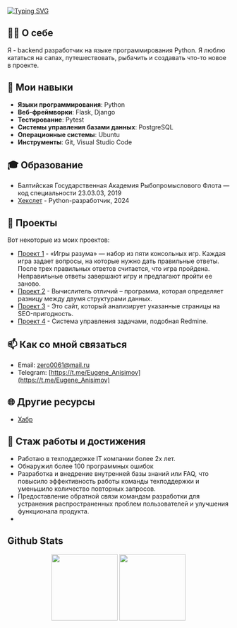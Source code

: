 [![Typing SVG](https://readme-typing-svg.herokuapp.com?color=%2336BCF7&size=35&center=true&vCenter=true&width=950&height=80&lines=Hi+there,+I+am+Anisimov+Eugene+👋)](https://git.io/typing-svg)

## 👩‍💻 О себе

Я - backend разработчик на языке программирования Python. Я люблю кататься на сапах, путешествовать, рыбачить и создавать что-то новое в проекте.

## 🚀 Мои навыки

- **Языки программирования**: Python
- **Веб-фреймворки**: Flask, Django
- **Тестирование**: Pytest
- **Системы управления базами данных**: PostgreSQL
- **Операционные системы**: Ubuntu
- **Инструменты**: Git, Visual Studio Code

## 🎓 Образование

- Балтийская Государственная Академия Рыбопромыслового Флота — код специальности 23.03.03, 2019
- [Хекслет](https://ru.hexlet.io) - Python-разработчик, 2024

## 🔧 Проекты

Вот некоторые из моих проектов:

- [Проект 1](https://github.com/EugeneAnisimov97/python-project-49) - «Игры разума» — набор из пяти консольных игр. Каждая игра задает вопросы, на которые нужно дать правильные ответы. После трех правильных ответов считается, что игра пройдена. Неправильные ответы завершают игру и предлагают пройти ее заново.
- [Проект 2](https://github.com/EugeneAnisimov97/python-project-50) - Вычислитель отличий – программа, которая определяет разницу между двумя структурами данных.
- [Проект 3](https://github.com/EugeneAnisimov97/python-project-83) - Это сайт, который анализирует указанные страницы на SEO-пригодность.
- [Проект 4](https://github.com/EugeneAnisimov97/python-project-52) - Система управления задачами, подобная Redmine.
## 📫 Как со мной связаться

- Email: zero0061@mail.ru
- Telegram: [https://t.me/Eugene_Anisimov](https://t.me/Eugene_Anisimov)

## 🌐 Другие ресурсы

- [Хабр](https://habr.com/ru/users/EugeneAnisimov97/)

## 🎉 Стаж работы и достижения

- Работаю в техподдержке IT компании более 2х лет.
- Обнаружил более 100 программных ошибок
- Разработка и внедрение внутренней базы знаний или FAQ, что повысило эффективность работы команды техподдержки и уменьшило количество повторных запросов.
- Предоставление обратной связи командам разработки для устранения распространенных проблем пользователей и улучшения функционала продукта.
- 
## Github Stats  
<p align='center'>
   <a href="https://github-readme-stats.vercel.app/api?username=EugeneAnisimov97&show_icons=true&count_private=true"><img
           height=150
           src="https://github-readme-stats.vercel.app/api?username=EugeneAnisimov97&show_icons=true&count_private=true"/></a>
   <a href="https://github.com/EugeneAnisimov97/github-readme-stats"><img height=150
                                                                  src="https://github-readme-stats.vercel.app/api/top-langs/?username=EugeneAnisimov97&layout=compact"/></a>
</p>
